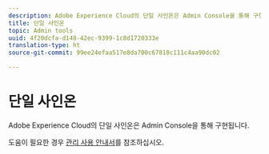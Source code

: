 ```yaml
---
description: Adobe Experience Cloud의 단일 사인온은 Admin Console을 통해 구현됩니다.
title: 단일 사인온
topic: Admin tools
uuid: 4f20dcfa-d148-42ec-9399-1c8d1720333e
translation-type: ht
source-git-commit: 99ee24efaa517e8da700c67818c111c4aa90dc02

---
```



# 단일 사인온

Adobe Experience Cloud의 단일 사인온은 Admin Console을 통해 구현됩니다.

도움이 필요한 경우 [관리 사용 안내서](https://helpx.adobe.com/kr/enterprise/managing/user-guide.html)를 참조하십시오.
